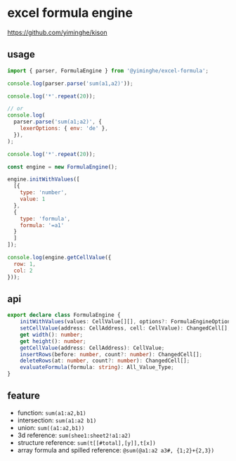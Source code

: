 # excel formula engine

https://github.com/yiminghe/kison

## usage

```js
import { parser, FormulaEngine } from '@yiminghe/excel-formula';

console.log(parser.parse('sum(a1,a2)'));

console.log('*'.repeat(20));

// or
console.log(
  parser.parse('sum(a1;a2)', {
    lexerOptions: { env: 'de' },
  }),
);

console.log('*'.repeat(20));

const engine = new FormulaEngine();

engine.initWithValues([
  [{
    type: 'number',
    value: 1
  },
  {
    type: 'formula',
    formula: '=a1'
  }
  ]
]);

console.log(engine.getCellValue({
  row: 1,
  col: 2
}));
```

## api

```ts
export declare class FormulaEngine {
    initWithValues(values: CellValue[][], options?: FormulaEngineOptions): ChangedCell[] | undefined;
    setCellValue(address: CellAddress, cell: CellValue): ChangedCell[];
    get width(): number;
    get height(): number;
    getCellValue(address: CellAddress): CellValue;
    insertRows(before: number, count?: number): ChangedCell[];
    deleteRows(at: number, count?: number): ChangedCell[];
    evaluateFormula(formula: string): All_Value_Type;
}
```

## feature

- function: `sum(a1:a2,b1)`
- intersection: `sum(a1:a2 b1)`
- union: `sum((a1:a2,b1))`
- 3d reference: `sum(shee1:sheet2!a1:a2)`
- structure reference: `sum(t[[#total],[y]],t[x])`
- array formula and spilled reference: `@sum(@a1:a2 a3#, {1;2}+{2,3})`  
